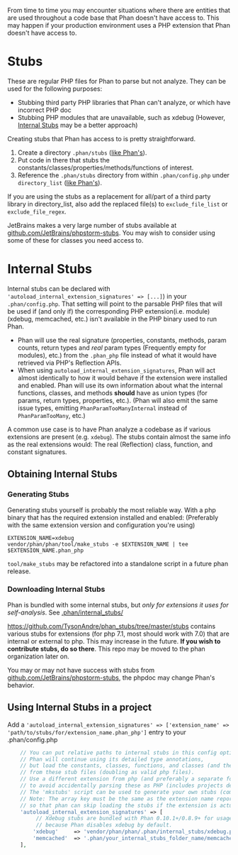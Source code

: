 From time to time you may encounter situations where there are entities that are used throughout a code base that Phan doesn't have access to. This may happen if your production environment uses a PHP extension that Phan doesn't have access to.

# Stubs

These are regular PHP files for Phan to parse but not analyze. They can be used for the following purposes:

- Stubbing third party PHP libraries that Phan can't analyze, or which have incorrect PHP doc
- Stubbing PHP modules that are unavailable, such as xdebug (However, [Internal Stubs](https://github.com/phan/phan/wiki/How-To-Use-Stubs#internal-stubs) may be a better approach)

Creating stubs that Phan has access to is pretty straightforward.

1. Create a directory `.phan/stubs` ([like Phan's](https://github.com/phan/phan/tree/master/.phan/stubs)).
2. Put code in there that stubs the constants/classes/properties/methods/functions of interest.
3. Reference the `.phan/stubs` directory from within `.phan/config.php` under `directory_list` ([like Phan's](https://github.com/phan/phan/blob/0655d1ed47e776ab281b91fd3ad0a9835e03b75a/.phan/config.php#L221)).

If you are using the stubs as a replacement for all/part of a third party library in directory_list, also add the replaced file(s) to `exclude_file_list` or `exclude_file_regex`.

JetBrains makes a very large number of stubs available at [github.com/JetBrains/phpstorm-stubs](https://github.com/JetBrains/phpstorm-stubs/tree/master/standard). You may wish to consider using some of these for classes you need access to.

# Internal Stubs

Internal stubs can be declared with `'autoload_internal_extension_signatures' => [...]`) in your `.phan/config.php`. That setting will point to the parsable PHP files that will be used
if (and only if) the corresponding PHP extension(i.e. module) (xdebug, memcached, etc.) isn't available in the PHP binary used to run Phan.

- Phan will use the real signature (properties, constants, methods, param counts, return types and *real* param types (Frequently empty for modules), etc.) from the `.phan_php` file instead of what it would have retrieved via PHP's Reflection APIs.
- When using `autoload_internal_extension_signatures`, Phan will act almost identically to how it would behave if the extension were installed and enabled.
  Phan will use its own information about what the internal functions, classes, and methods **should** have as union types (for params, return types, properties, etc.).
  (Phan will also emit the same issue types, emitting `PhanParamTooManyInternal` instead of `PhanParamTooMany`, etc.)

A common use case is to have Phan analyze a codebase as if various extensions are present (e.g. `xdebug`). The stubs contain almost the same info as the real extensions would: The real (Reflection) class, function, and constant signatures.

## Obtaining Internal Stubs
### Generating Stubs

Generating stubs yourself is probably the most reliable way.
With a php binary that has the required extension installed and enabled: (Preferably with the same extension version and configuration you're using)

```
EXTENSION_NAME=xdebug
vendor/phan/phan/tool/make_stubs -e $EXTENSION_NAME | tee $EXTENSION_NAME.phan_php
```

`tool/make_stubs` may be refactored into a standalone script in a future phan release.

### Downloading Internal Stubs

Phan is bundled with some internal stubs, but *only for extensions it uses for self-analysis*. See [.phan/internal_stubs/](https://github.com/phan/phan/tree/master/.phan/internal_stubs)

https://github.com/TysonAndre/phan_stubs/tree/master/stubs contains various stubs for extensions (for php 7.1, most should work with 7.0) that are internal or external to php.
This may increase in the future.
**If you wish to contribute stubs, do so there**. This repo may be moved to the phan organization later on.

You may or may not have success with stubs from [github.com/JetBrains/phpstorm-stubs](https://github.com/JetBrains/phpstorm-stubs/tree/master/standard), the phpdoc may change Phan's behavior.

## Using Internal Stubs in a project

Add a `'autoload_internal_extension_signatures' => ['extension_name' => 'path/to/stubs/for/extension_name.phan_php']` entry to your .phan/config.php

```php
    // You can put relative paths to internal stubs in this config option.
    // Phan will continue using its detailed type annotations,
    // but load the constants, classes, functions, and classes (and their Reflection types)
    // from these stub files (doubling as valid php files).
    // Use a different extension from php (and preferably a separate folder)
    // to avoid accidentally parsing these as PHP (includes projects depending on this).
    // The 'mkstubs' script can be used to generate your own stubs (compatible with php 7.0+ right now)
    // Note: The array key must be the same as the extension name reported by `php -m`,
    // so that phan can skip loading the stubs if the extension is actually available.
    'autoload_internal_extension_signatures' => [
         // Xdebug stubs are bundled with Phan 0.10.1+/0.8.9+ for usage,
         // because Phan disables xdebug by default.
        'xdebug'     => 'vendor/phan/phan/.phan/internal_stubs/xdebug.phan_php',
        'memcached'  => '.phan/your_internal_stubs_folder_name/memcached.phan_php',
    ],
```
